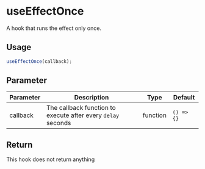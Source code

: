 # useEffectOnce

A hook that runs the effect only once.

## Usage

```typescript
useEffectOnce(callback);
```

## Parameter

| Parameter | Description                                                  | Type     | Default    |
| --------- | ------------------------------------------------------------ | -------- | ---------- |
| callback  | The callback function to execute after every `delay` seconds | function | `() => {}` |

## Return

This hook does not return anything
